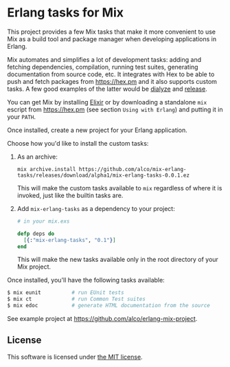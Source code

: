 Erlang tasks for Mix
====================

This project provides a few Mix tasks that make it more convenient to use Mix as a build tool and
package manager when developing applications in Erlang.

Mix automates and simplifies a lot of development tasks: adding and fetching dependencies,
compilation, running test suites, generating documentation from source code, etc. It integrates with
Hex to be able to push and fetch packages from https://hex.pm and it also supports custom tasks. A
few good examples of the latter would be [dialyze](http://github.com/fishcakez/dialyze) and
[release](https://github.com/bitwalker/exrm).

You can get Mix by installing [Elixir](http://elixir-lang.org) or by downloading a standalone `mix`
escript from https://hex.pm (see section `Using with Erlang`) and putting it in your `PATH`.

Once installed, create a new project for your Erlang application.

Choose how you'd like to install the custom tasks:

  1. As an archive:

     ```
     mix archive.install https://github.com/alco/mix-erlang-tasks/releases/download/alpha1/mix-erlang-tasks-0.0.1.ez
     ```

     This will make the custom tasks available to `mix` regardless of where it is invoked, just like
     the builtin tasks are.

  2. Add `mix-erlang-tasks` as a dependency to your project:

     ```elixir
     # in your mix.exs

     defp deps do
       [{:"mix-erlang-tasks", "0.1"}]
     end
     ```

     This will make the new tasks available only in the root directory of your Mix project.

Once installed, you'll have the following tasks available:

```sh
$ mix eunit          # run EUnit tests
$ mix ct             # run Common Test suites
$ mix edoc           # generate HTML documentation from the source
```

See example project at https://github.com/alco/erlang-mix-project.

## License

This software is licensed under [the MIT license](LICENSE).
